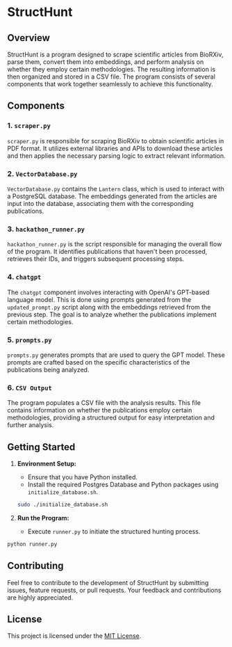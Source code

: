 # StructHunt

## Overview

StructHunt is a program designed to scrape scientific articles from BioRXiv, parse them, convert them into embeddings, and perform analysis on whether they employ certain methodologies. The resulting information is then organized and stored in a CSV file. The program consists of several components that work together seamlessly to achieve this functionality.

## Components

### 1. `scraper.py`

`scraper.py` is responsible for scraping BioRXiv to obtain scientific articles in PDF format. It utilizes external libraries and APIs to download these articles and then applies the necessary parsing logic to extract relevant information.

### 2. `VectorDatabase.py`

`VectorDatabase.py` contains the `Lantern` class, which is used to interact with a PostgreSQL database. The embeddings generated from the articles are input into the database, associating them with the corresponding publications.

### 3. `hackathon_runner.py`

`hackathon_runner.py` is the script responsible for managing the overall flow of the program. It identifies publications that haven't been processed, retrieves their IDs, and triggers subsequent processing steps.

### 4. `chatgpt`

The `chatgpt` component involves interacting with OpenAI's GPT-based language model. This is done using prompts generated from the `updated_prompt.py` script along with the embeddings retrieved from the previous step. The goal is to analyze whether the publications implement certain methodologies.

### 5. `prompts.py`

`prompts.py` generates prompts that are used to query the GPT model. These prompts are crafted based on the specific characteristics of the publications being analyzed.

### 6. `CSV Output`

The program populates a CSV file with the analysis results. This file contains information on whether the publications employ certain methodologies, providing a structured output for easy interpretation and further analysis.

## Getting Started

1. **Environment Setup:**
    - Ensure that you have Python installed.
    - Install the required Postgres Database and Python packages using `initialize_database.sh`.

    ```bash
    sudo ./initialize_database.sh
    ```

2. **Run the Program:**
    - Execute `runner.py` to initiate the structured hunting process.

```bash
python runner.py
```

## Contributing

Feel free to contribute to the development of StructHunt by submitting issues, feature requests, or pull requests. Your feedback and contributions are highly appreciated.

## License

This project is licensed under the [MIT License](LICENSE).
